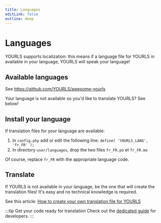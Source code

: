```yaml
---
title: Languages
editLink: false
outline: deep
---
```


# Languages

YOURLS supports localization: this means if a language file for YOURLS in available in your language, YOURLS will speak your language!

## Available languages

See <https://github.com/YOURLS/awesome-yourls>

Your language is not available so you'd like to translate YOURLS? See below!

## Install your language

If translation files for your language are available:

1. In `config.php` add or edit the following line: `define( 'YOURLS_LANG', 'fr_FR' );`
1. In directory `user/languages`, drop the two files `fr_FR.po` et `fr_FR.mo`

Of course, replace `fr_FR` with the appropriate language code.

## Translate

If YOURLS is not available in your language, be the one that will create the translation files! It's easy and no technical knowledge is required.

See this article: [How to create your own translation file for YOURLS](https://blog.yourls.org/2013/02/workshop-how-to-create-your-own-translation-file-for-yourls/)

:::tip Get your code ready for translation
Check out the [dedicated guide](/development/i18n) for developers.
:::
